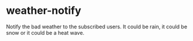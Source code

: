 # weather-notify
Notify the bad weather to the subscribed users. It could be rain, it could be snow or it could be a heat wave.
